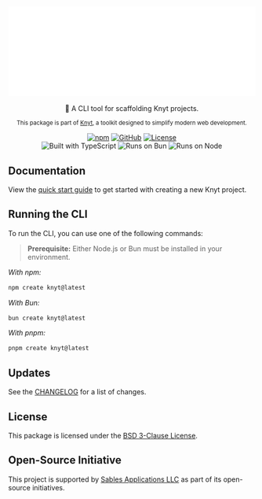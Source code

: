 <div align="center">

[![Knyt](./docs/banner.svg)](https://knyt.dev/guide/quick-start/)

🐣 A CLI tool for scaffolding Knyt projects.

<small>

This package is part of [Knyt](https://knyt.dev/), a toolkit designed to simplify modern web development.

</small>

[![npm](https://img.shields.io/npm/v/create-knyt?style=flat-square&labelColor=444)](https://www.npmjs.com/package/create-knyt)
[![GitHub](https://img.shields.io/badge/Source_Code-black?style=flat-square&label=GitHub&labelColor=444)](https://github.com/sables-app/knyt/tree/main/packages/create)
[![License](https://img.shields.io/badge/License-BSD_3_Clause-blue?style=flat-square&labelColor=444)](https://github.com/sables-app/knyt/blob/main/LICENSE)
<br />
![Built with TypeScript](https://img.shields.io/badge/Built%20with-TypeScript-3178c6.svg?style=flat-square&logo=typescript&labelColor=444)
![Runs on Bun](https://img.shields.io/badge/Runs%20on-Bun-b49090.svg?style=flat-square&logo=bun&labelColor=444)
![Runs on Node](https://img.shields.io/badge/Runs%20on-Node-5fa04e.svg?style=flat-square&logo=nodedotjs&labelColor=444)

</div>

## Documentation

View the [quick start guide](https://knyt.dev/guide/quick-start) to get started with creating a new Knyt project.

## Running the CLI

To run the CLI, you can use one of the following commands:

> **Prerequisite:** Either Node.js or Bun must be installed in your environment.

_With npm:_

```sh
npm create knyt@latest
```

_With Bun:_

```sh
bun create knyt@latest
```

_With pnpm:_

```sh
pnpm create knyt@latest
```

## Updates

See the [CHANGELOG](./CHANGELOG.md) for a list of changes.

## License

This package is licensed under the [BSD 3-Clause License](./LICENSE).

## Open-Source Initiative

This project is supported by [Sables Applications LLC](https://sables.app) as part of its open-source initiatives.
